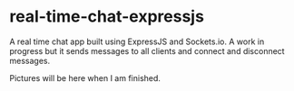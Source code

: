 # real-time-chat-expressjs
A real time chat app built using ExpressJS and Sockets.io. A work in progress but it sends messages to all clients and connect and disconnect messages.

Pictures will be here when I am finished.
